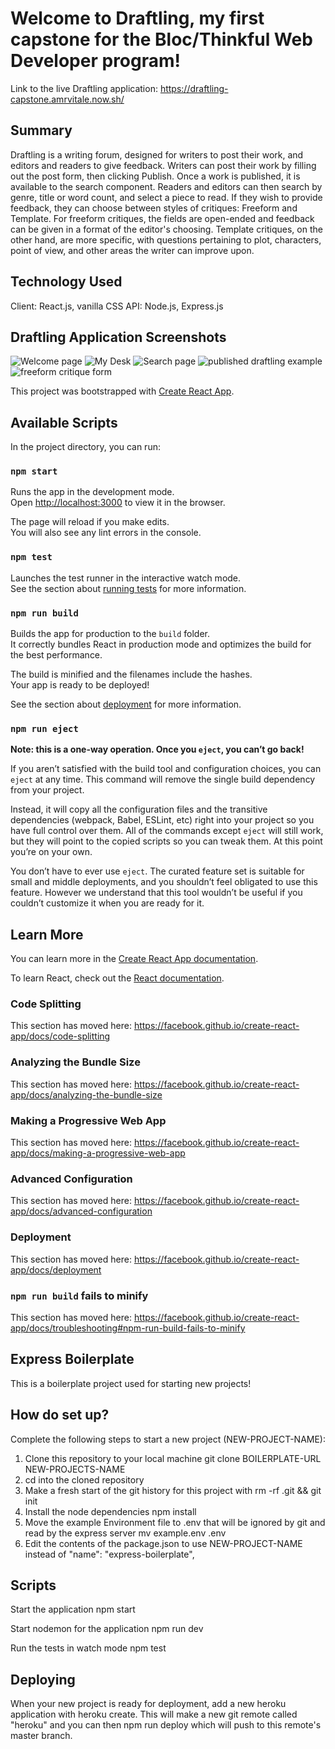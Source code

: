 Welcome to Draftling, my first capstone for the Bloc/Thinkful Web Developer program! 
====================================================================================

Link to the live Draftling application: https://draftling-capstone.amrvitale.now.sh/ 


Summary
--------
Draftling is a writing forum, designed for writers to post their work, and editors and readers to give feedback.
Writers can post their work by filling out the post form, then clicking Publish.
Once a work is published, it is available to the search component. 
Readers and editors can then search by genre, title or word count, and select a piece to read.
If they wish to provide feedback, they can choose between styles of critiques: Freeform and Template.
For freeform critiques, the fields are open-ended and feedback can be given in a format of the editor's choosing.
Template critiques, on the other hand, are more specific, with questions pertaining to plot, characters, point of view, and other areas the writer can improve upon.

Technology Used
---------------
Client: React.js, vanilla CSS 
API: Node.js, Express.js

Draftling Application Screenshots
----------------------------------

![Welcome page](https://raw.githubusercontent.com/amrvitale/draftling-capstone/master/imagesReadMe/welcomescreenshot.PNG)
![My Desk](https://raw.githubusercontent.com/amrvitale/draftling-capstone/master/imagesReadMe/mydeskscreenshot.PNG)
![Search page](https://raw.githubusercontent.com/amrvitale/draftling-capstone/master/imagesReadMe/searchscreenshot.PNG)
![published draftling example](https://raw.githubusercontent.com/amrvitale/draftling-capstone/master/imagesReadMe/publisheddraftlingscreenshot.PNG)
![freeform critique form](https://raw.githubusercontent.com/amrvitale/draftling-capstone/master/imagesReadMe/freeformcritiquescreenshot.PNG)

This project was bootstrapped with [Create React App](https://github.com/facebook/create-react-app).

## Available Scripts

In the project directory, you can run:

### `npm start`

Runs the app in the development mode.<br />
Open [http://localhost:3000](http://localhost:3000) to view it in the browser.

The page will reload if you make edits.<br />
You will also see any lint errors in the console.

### `npm test`

Launches the test runner in the interactive watch mode.<br />
See the section about [running tests](https://facebook.github.io/create-react-app/docs/running-tests) for more information.

### `npm run build`

Builds the app for production to the `build` folder.<br />
It correctly bundles React in production mode and optimizes the build for the best performance.

The build is minified and the filenames include the hashes.<br />
Your app is ready to be deployed!

See the section about [deployment](https://facebook.github.io/create-react-app/docs/deployment) for more information.

### `npm run eject`

**Note: this is a one-way operation. Once you `eject`, you can’t go back!**

If you aren’t satisfied with the build tool and configuration choices, you can `eject` at any time. This command will remove the single build dependency from your project.

Instead, it will copy all the configuration files and the transitive dependencies (webpack, Babel, ESLint, etc) right into your project so you have full control over them. All of the commands except `eject` will still work, but they will point to the copied scripts so you can tweak them. At this point you’re on your own.

You don’t have to ever use `eject`. The curated feature set is suitable for small and middle deployments, and you shouldn’t feel obligated to use this feature. However we understand that this tool wouldn’t be useful if you couldn’t customize it when you are ready for it.

## Learn More

You can learn more in the [Create React App documentation](https://facebook.github.io/create-react-app/docs/getting-started).

To learn React, check out the [React documentation](https://reactjs.org/).

### Code Splitting

This section has moved here: https://facebook.github.io/create-react-app/docs/code-splitting

### Analyzing the Bundle Size

This section has moved here: https://facebook.github.io/create-react-app/docs/analyzing-the-bundle-size

### Making a Progressive Web App

This section has moved here: https://facebook.github.io/create-react-app/docs/making-a-progressive-web-app

### Advanced Configuration

This section has moved here: https://facebook.github.io/create-react-app/docs/advanced-configuration

### Deployment

This section has moved here: https://facebook.github.io/create-react-app/docs/deployment

### `npm run build` fails to minify

This section has moved here: https://facebook.github.io/create-react-app/docs/troubleshooting#npm-run-build-fails-to-minify

Express Boilerplate
-------------------
This is a boilerplate project used for starting new projects!

How do set up?
--------------
Complete the following steps to start a new project (NEW-PROJECT-NAME):

1. Clone this repository to your local machine git clone BOILERPLATE-URL NEW-PROJECTS-NAME
2. cd into the cloned repository
3. Make a fresh start of the git history for this project with rm -rf .git && git init
4. Install the node dependencies npm install
5. Move the example Environment file to .env that will be ignored by git and read by the express server mv example.env .env
6. Edit the contents of the package.json to use NEW-PROJECT-NAME instead of "name": "express-boilerplate",

Scripts
-------
Start the application npm start

Start nodemon for the application npm run dev

Run the tests in watch mode npm test

Deploying
---------
When your new project is ready for deployment, add a new heroku application with heroku create. This will make a new git remote called "heroku" and you can then npm run deploy which will push to this remote's master branch.